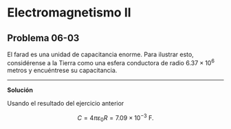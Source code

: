 # Electromagnetismo II
## Problema 06-03

El farad es una unidad de capacitancia enorme. Para ilustrar esto, considérense
a la Tierra como una esfera conductora de radio $`6.37\times 10^6`$ metros y
encuéntrese su capacitancia.

---

**Solución**

Usando el resultado del ejercicio anterior

```math
C = 4\pi\varepsilon_0 R = 7.09\times 10^{-3}\ \mathrm{F}.
```
